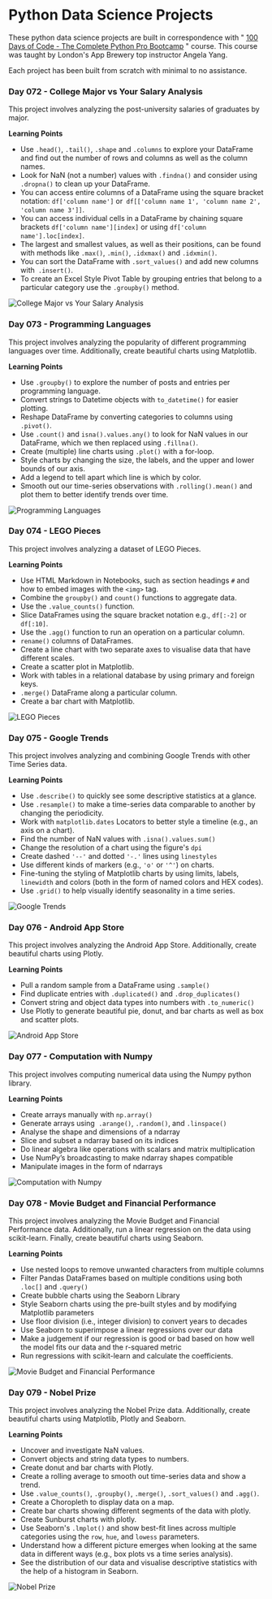 # Python Data Science Projects

These python data science projects are built in correspondence with " [100 Days of Code - The Complete Python Pro Bootcamp](https://www.udemy.com/course/100-days-of-code/) " course. This course was taught by London's App Brewery top instructor Angela Yang.<br/>

Each project has been built from scratch with minimal to no assistance.<br/>

### Day 072 - College Major vs Your Salary Analysis

This project involves analyzing the post-university salaries of graduates by major. 

**Learning Points**

- Use `.head()`, `.tail()`, `.shape` and `.columns` to explore your DataFrame and find out the number of rows and columns as well as the column names.
- Look for NaN (not a number) values with `.findna()` and consider using `.dropna()` to clean up your DataFrame.
- You can access entire columns of a DataFrame using the square bracket notation: `df['column name']` or` df[['column name 1', 'column name 2', 'column name 3']]`.
- You can access individual cells in a DataFrame by chaining square brackets `df['column name'][index]` or using `df['column name'].loc[index]`.
- The largest and smallest values, as well as their positions, can be found with methods like `.max()`, `.min()`, `.idxmax()` and `.idxmin()`.
- You can sort the DataFrame with `.sort_values()` and add new columns with` .insert()`.
- To create an Excel Style Pivot Table by grouping entries that belong to a particular category use the `.groupby()` method.

![College Major vs Your Salary Analysis](college-major-vs-your-salary/data-exploration-pandas-college-major.gif)

### Day 073 - Programming Languages

This project involves analyzing the popularity of different programming languages over time. Additionally, create beautiful charts using Matplotlib.

**Learning Points**

- Use `.groupby()` to explore the number of posts and entries per programming language.
- Convert strings to Datetime objects with `to_datetime()` for easier plotting.
- Reshape DataFrame by converting categories to columns using `.pivot()`.
- Use `.count()` and `isna().values.any()` to look for NaN values in our DataFrame, which we then replaced using `.fillna()`.
- Create (multiple) line charts using `.plot()` with a for-loop.
- Style charts by changing the size, the labels, and the upper and lower bounds of our axis.
- Add a legend to tell apart which line is which by color.
- Smooth out our time-series observations with `.rolling().mean()` and plot them to better identify trends over time.

![Programming Languages](programming-language/programming-languages.gif)

### Day 074 - LEGO Pieces

This project involves analyzing a dataset of LEGO Pieces.

**Learning Points**

- Use HTML Markdown in Notebooks, such as section headings `#` and how to embed images with the `<img>` tag.
- Combine the `groupby()` and `count()` functions to aggregate data.
- Use the `.value_counts()` function.
- Slice DataFrames using the square bracket notation e.g., `df[:-2]` or `df[:10]`.
- Use the `.agg()` function to run an operation on a particular column.
- `rename()` columns of DataFrames.
- Create a line chart with two separate axes to visualise data that have different scales.
- Create a scatter plot in Matplotlib.
- Work with tables in a relational database by using primary and foreign keys.
- `.merge()` DataFrame along a particular column.
- Create a bar chart with Matplotlib.

![LEGO Pieces](analyze-the-lego-dataset/lego-analysis.gif)

### Day 075 - Google Trends

This project involves analyzing and combining Google Trends with other Time Series data.

**Learning Points**

- Use `.describe()` to quickly see some descriptive statistics at a glance.
- Use `.resample()` to make a time-series data comparable to another by changing the periodicity.
- Work with `matplotlib.dates` Locators to better style a timeline (e.g., an axis on a chart).
- Find the number of NaN values with `.isna().values.sum()`
- Change the resolution of a chart using the figure's `dpi`
- Create dashed `'--'` and dotted `'-.'` lines using `linestyles`
- Use different kinds of markers (e.g., `'o'` or `'^'`) on charts.
- Fine-tuning the styling of Matplotlib charts by using limits, labels, `linewidth` and colors (both in the form of named colors and HEX codes).
- Use `.grid()` to help visually identify seasonality in a time series.

![Google Trends](google-trends-data-analysis/google-trends-and-data-visualisation.gif)

### Day 076 - Android App Store

This project involves analyzing the Android App Store. Additionally, create beautiful charts using Plotly.

**Learning Points**

- Pull a random sample from a DataFrame using `.sample()`
- Find duplicate entries with `.duplicated()` and `.drop_duplicates()`
- Convert string and object data types into numbers with `.to_numeric()`
- Use Plotly to generate beautiful pie, donut, and bar charts as well as box and scatter plots.

![Android App Store](google-play-store-analysis/google-play-store-app-analytics.gif)

### Day 077 - Computation with Numpy

This project involves computing numerical data using the Numpy python library.

**Learning Points**

- Create arrays manually with `np.array()`
- Generate arrays using  `.arange()`, `.random()`, and `.linspace()`
- Analyse the shape and dimensions of a ndarray
- Slice and subset a ndarray based on its indices
- Do linear algebra like operations with scalars and matrix multiplication
- Use NumPy’s broadcasting to make ndarray shapes compatible
- Manipulate images in the form of ndarrays

![Computation with Numpy](computation-with-numpy-and-n-dimensional-array/computation-with-numpy.gif)  

### Day 078 - Movie Budget and Financial Performance

This project involves analyzing the Movie Budget and Financial Performance data. Additionally, run a linear regression on the data using scikit-learn. Finally, create beautiful charts using Seaborn.

**Learning Points**

- Use nested loops to remove unwanted characters from multiple columns
- Filter Pandas DataFrames based on multiple conditions using both `.loc[]` and `.query()`
- Create bubble charts using the Seaborn Library
- Style Seaborn charts using the pre-built styles and by modifying Matplotlib parameters
- Use floor division (i.e., integer division) to convert years to decades
- Use Seaborn to superimpose a linear regressions over our data
- Make a judgement if our regression is good or bad based on how well the model fits our data and the r-squared metric
- Run regressions with scikit-learn and calculate the coefficients.

![Movie Budget and Financial Performance](movie-budget-and-financial-performance-analysis/seaborn-and-linear-regression.gif)  


### Day 079 - Nobel Prize

This project involves analyzing the Nobel Prize data. Additionally, create beautiful charts using Matplotlib, Plotly and Seaborn.

**Learning Points**

- Uncover and investigate NaN values.
- Convert objects and string data types to numbers.
- Create donut and bar charts with Plotly.
- Create a rolling average to smooth out time-series data and show a trend.
- Use `.value_counts()`, `.groupby()`, `.merge()`, `.sort_values()` and `.agg()`.
- Create a Choropleth to display data on a map.
- Create bar charts showing different segments of the data with plotly.
- Create Sunburst charts with plotly.
- Use Seaborn's `.lmplot()` and show best-fit lines across multiple categories using the `row`, `hue`, and `lowess` parameters.
- Understand how a different picture emerges when looking at the same data in different ways (e.g., box plots vs a time series analysis).
- See the distribution of our data and visualise descriptive statistics with the help of a histogram in Seaborn.

![Nobel Prize](nobel-prize-analysis/nobel-prize-analysis.gif)  
